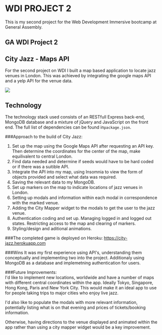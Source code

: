 # WDI PROJECT 2
This is my second project for the Web Development Immersive bootcamp at General Assembly.
<br>

## GA WDI Project 2
 
## City Jazz - Maps API

For the second project on WDI I built a map based application to locate jazz venues in London. This was achieved by integrating the google maps API and a yelp API for the venue data.

![](http://i.imgur.com/sO10nUc.png)

## Technology

The technology stack used consists of an RESTfull Express back-end, MongoDB database and a mixture of jQuery and JavaScript on the front end. The full list of dependencies can be found in```package.json```. 

###Approach to the build of City Jazz: <br>
1. Set up the map using the Google Maps API after requesting an API key. Then determine the coordinates for the center of the map, make equilivalent to central London. <br>
2. Find data needed and determine if seeds would have to be hard coded or if there was a suitible API. <br>
3. Integrate the API into my map, using Insomnia to view the form of objects provided and select what data was required.<br>
4. Saving the relevant data to my MongoDB.
5. Set up markers on the map to indicate locations of jazz venues in London.<br>
6. Setting up modals and information within each modal in correspondence with the marked venue.
7. Adding the City Mapper widget to the modals to get the user to the jazz venue.
8. Authentication coding and set up. Managing logged in and logged out states. Restricting access to the map and clearing of markers.<br>
9. Styling/design and aditional animations.<br>

###The completed game is deployed on Heroku:
https://city-jazz.herokuapp.com

###Wins
It was my first experience using API's, understanding them conceptually and implementing two into the project. Additionaly using MongoDB as a database and implemetning authentication for users.

###Future Improvements: <br>
I'd like to implement new locations, worldwide and have a number of maps with different central coordinates within the app. Ideally Tokyo, Singapore, Hong Kong, Paris and New York City. This would make it an ideal app to use for people taking trips to major cities who enjoy live jazz.

I'd also like to populate the modals with more relevant information, potentially listing what is on that evening and prices of tickets/booking information.

Otherwise, having directions to the venue displayed and animated within the app rather than using a city mapper widget would be a key improvement.

